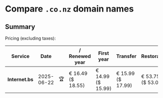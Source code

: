 # Compare `.co.nz` domain names

## Summary

Pricing (excluding taxes):

| Service | Date |  | / Renewed year | First year | Transfer | Restoration |
|--|--|--|--|--|--|--|
| **Internet.bs** | 2025-06-22 | 🏆 | € 16.49<br>($ 18.55) | € 14.99<br>($ 15.99) | € 15.99<br>($ 17.99) | € 53.75<br>($ 53.09) |
